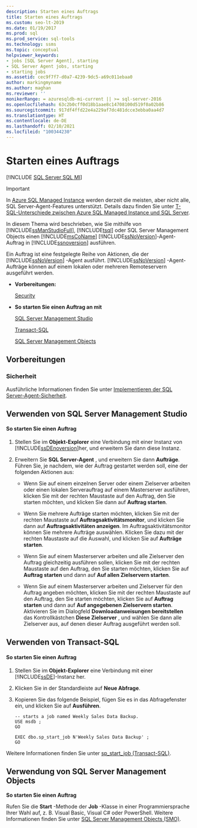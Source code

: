 ```yaml
---
description: Starten eines Auftrags
title: Starten eines Auftrags
ms.custom: seo-lt-2019
ms.date: 01/19/2017
ms.prod: sql
ms.prod_service: sql-tools
ms.technology: ssms
ms.topic: conceptual
helpviewer_keywords:
- jobs [SQL Server Agent], starting
- SQL Server Agent jobs, starting
- starting jobs
ms.assetid: cec9f7f7-d0a7-4239-9dc5-a69c011ebaa0
author: markingmyname
ms.author: maghan
ms.reviewer: ''
monikerRange: = azuresqldb-mi-current || >= sql-server-2016
ms.openlocfilehash: 63c2b0cff0d18b1aae8c14708100d519f0a02b86
ms.sourcegitcommit: 917df4ffd22e4a229af7dc481dcce3ebba0aa4d7
ms.translationtype: HT
ms.contentlocale: de-DE
ms.lasthandoff: 02/10/2021
ms.locfileid: "100344230"
---
```

# <a name="start-a-job"></a>Starten eines Auftrags
[!INCLUDE [SQL Server SQL MI](../../includes/applies-to-version/sql-asdbmi.md)]

> [!IMPORTANT]  
> In [Azure SQL Managed Instance](/azure/sql-database/sql-database-managed-instance) werden derzeit die meisten, aber nicht alle, SQL Server-Agent-Features unterstützt. Details dazu finden Sie unter [T-SQL-Unterschiede zwischen Azure SQL Managed Instance und SQL Server](/azure/sql-database/sql-database-managed-instance-transact-sql-information#sql-server-agent).

In diesem Thema wird beschrieben, wie Sie mithilfe von [!INCLUDE[ssManStudioFull](../../includes/ssmanstudiofull-md.md)], [!INCLUDE[tsql](../../includes/tsql-md.md)] oder SQL Server Management Objects einen [!INCLUDE[msCoName](../../includes/msconame_md.md)] [!INCLUDE[ssNoVersion](../../includes/ssnoversion-md.md)]-Agent-Auftrag in [!INCLUDE[ssnoversion](../../includes/ssnoversion-md.md)] ausführen.  
  
Ein Auftrag ist eine festgelegte Reihe von Aktionen, die der [!INCLUDE[ssNoVersion](../../includes/ssnoversion-md.md)] -Agent ausführt. [!INCLUDE[ssNoVersion](../../includes/ssnoversion-md.md)] -Agent-Aufträge können auf einem lokalen oder mehreren Remoteservern ausgeführt werden.  
  
-   **Vorbereitungen:**  
  
    [Security](#Security)  
  
-   **So starten Sie einen Auftrag an mit**  
  
    [SQL Server Management Studio](#SSMS)  
  
    [Transact-SQL](#TSQL)  
  
    [SQL Server Management Objects](#SMO)  
  
## <a name="before-you-begin"></a><a name="BeforeYouBegin"></a>Vorbereitungen  
  
### <a name="security"></a><a name="Security"></a>Sicherheit  
Ausführliche Informationen finden Sie unter [Implementieren der SQL Server-Agent-Sicherheit](../../ssms/agent/implement-sql-server-agent-security.md).  
  
## <a name="using-sql-server-management-studio"></a><a name="SSMS"></a>Verwenden von SQL Server Management Studio  
  
#### <a name="to-start-a-job"></a>So starten Sie einen Auftrag  
  
1.  Stellen Sie im **Objekt-Explorer** eine Verbindung mit einer Instanz von [!INCLUDE[ssDEnoversion](../../includes/ssdenoversion_md.md)]her, und erweitern Sie dann diese Instanz.  
  
2.  Erweitern Sie **SQL Server-Agent** , und erweitern Sie dann **Aufträge**. Führen Sie, je nachdem, wie der Auftrag gestartet werden soll, eine der folgenden Aktionen aus:  
  
    -   Wenn Sie auf einem einzelnen Server oder einem Zielserver arbeiten oder einen lokalen Serverauftrag auf einem Masterserver ausführen, klicken Sie mit der rechten Maustaste auf den Auftrag, den Sie starten möchten, und klicken Sie dann auf **Auftrag starten**.  
  
    -   Wenn Sie mehrere Aufträge starten möchten, klicken Sie mit der rechten Maustaste auf **Auftragsaktivitätsmonitor**, und klicken Sie dann auf **Auftragsaktivitäten anzeigen**. Im Auftragsaktivitätsmonitor können Sie mehrere Aufträge auswählen. Klicken Sie dazu mit der rechten Maustaste auf die Auswahl, und klicken Sie auf **Aufträge starten**.  
  
    -   Wenn Sie auf einem Masterserver arbeiten und alle Zielserver den Auftrag gleichzeitig ausführen sollen, klicken Sie mit der rechten Maustaste auf den Auftrag, den Sie starten möchten, klicken Sie auf **Auftrag starten** und dann auf **Auf allen Zielservern starten**.  
  
    -   Wenn Sie auf einem Masterserver arbeiten und Zielserver für den Auftrag angeben möchten, klicken Sie mit der rechten Maustaste auf den Auftrag, den Sie starten möchten, klicken Sie auf **Auftrag starten** und dann auf **Auf angegebenen Zielservern starten**. Aktivieren Sie im Dialogfeld **Downloadanweisungen bereitstellen** das Kontrollkästchen **Diese Zielserver** , und wählen Sie dann alle Zielserver aus, auf denen dieser Auftrag ausgeführt werden soll.  
  
## <a name="using-transact-sql"></a><a name="TSQL"></a>Verwenden von Transact-SQL  
  
#### <a name="to-start-a-job"></a>So starten Sie einen Auftrag  
  
1.  Stellen Sie im **Objekt-Explorer** eine Verbindung mit einer [!INCLUDE[ssDE](../../includes/ssde_md.md)]-Instanz her.  
  
2.  Klicken Sie in der Standardleiste auf **Neue Abfrage**.  
  
3.  Kopieren Sie das folgende Beispiel, fügen Sie es in das Abfragefenster ein, und klicken Sie auf **Ausführen**.  
  
    ```  
    -- starts a job named Weekly Sales Data Backup.    
    USE msdb ;  
    GO  
  
    EXEC dbo.sp_start_job N'Weekly Sales Data Backup' ;  
    GO  
    ```  
  
Weitere Informationen finden Sie unter [sp_start_job (Transact-SQL)](../../relational-databases/system-stored-procedures/sp-start-job-transact-sql.md).  
  
## <a name="using-sql-server-management-objects"></a><a name="SMO"></a>Verwendung von SQL Server Management Objects  
**So starten Sie einen Auftrag**  
  
Rufen Sie die **Start** -Methode der **Job** -Klasse in einer Programmiersprache Ihrer Wahl auf, z. B. Visual Basic, Visual C# oder PowerShell. Weitere Informationen finden Sie unter [SQL Server Management Objects (SMO)](../../relational-databases/server-management-objects-smo/sql-server-management-objects-smo-programming-guide.md).  
